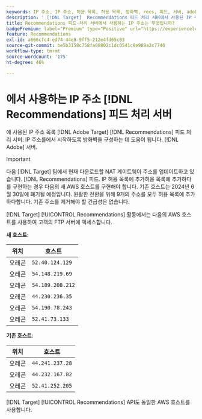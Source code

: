 ```yaml
---
keywords: IP 주소, IP 주소, 허용 목록, 허용 목록, 방화벽, recs, 피드, 서버, adobe marketing cloud, 권장 사항
description: ' [!DNL Target]  Recommendations 피드 처리 서버에서 사용된 IP 주소 목록을 보고 Adobe 서버에서 시작된 IP 주소를 허용하도록 방화벽을 구성할 수 있습니다.'
title: Recommendations 피드-처리 서버에서 사용하는 IP 주소는 무엇입니까?
badgePremium: label="Premium" type="Positive" url="https://experienceleague.adobe.com/docs/target/using/introduction/intro.html?lang=en#premium newtab=true" tooltip="Target Premium에 포함된 내용을 확인하십시오."
feature: Recommendations
exl-id: a666cfc4-ed74-44e8-9ff5-212e4fd65c03
source-git-commit: be5b3158c758fa08802c1dc0541c9e989a2c7740
workflow-type: tm+mt
source-wordcount: '175'
ht-degree: 46%

---
```


# 에서 사용하는 IP 주소 [!DNL Recommendations] 피드 처리 서버

에 사용된 IP 주소 목록 [!DNL Adobe Target] [!DNL Recommendations] 피드 처리 서버: IP 주소를에서 시작하도록 방화벽을 구성하는 데 도움이 됩니다. [!DNL Adobe] 서버.

>[!IMPORTANT]
>
>다음 [!DNL Target] 팀에서 현재 다운로드할 NAT 게이트웨이 주소를 업데이트하고 있습니다. [!DNL Recommendations] 피드. IP 허용 목록에 추가허용 목록에 추가하다 를 구현하는 경우 다음의 새 AWS 호스트를 구현해야 합니다. 기존 호스트는 2024년 6월 30일에 폐기될 예정입니다. 원활한 전환을 위해 9개의 주소를 모두 허용 목록에 추가하다합니다. 기존 주소를 제거해야 할 긴급성은 없습니다.

[!DNL Target] [!UICONTROL Recommendations] 활동에서는 다음의 AWS 호스트를 사용하여 고객의 FTP 서버에 액세스합니다.

**새 호스트**:

| 위치 | 호스트 |
| --- | --- |
| 오레곤 | `52.40.124.129` |
| 오레곤 | `54.148.219.69` |
| 오레곤 | `54.189.208.212` |
| 오레곤 | `44.230.236.35` |
| 오레곤 | `54.190.78.243` |
| 오레곤 | `52.41.73.133` |

**기존 호스트**:

| 위치 | 호스트 |
| --- | --- |
| 오레곤 | `44.241.237.28` |
| 오레곤 | `44.232.167.82` |
| 오레곤 | `52.41.252.205` |

[!DNL Target] [!UICONTROL Recommendations] API도 동일한 AWS 호스트를 사용합니다.
